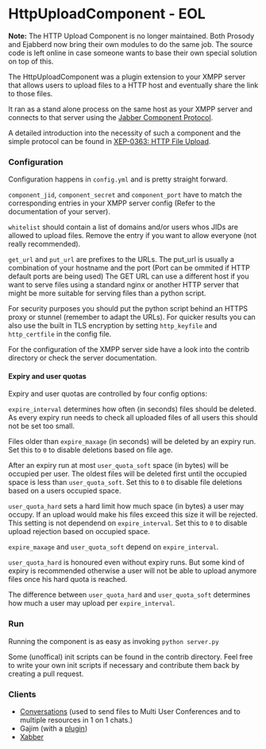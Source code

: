 # HttpUploadComponent - EOL

**Note:** The HTTP Upload Component is no longer maintained. Both Prosody and Ejabberd now bring their own modules to do the same job. The source code is left online in case someone wants to base their own special solution on top of this.


The HttpUploadComponent was a plugin extension to your XMPP server that allows
users to upload files to a HTTP host and eventually share the link to those
files.

It ran as a stand alone process on the same host as your XMPP server and
connects to that server using the [Jabber Component
Protocol](http://xmpp.org/extensions/xep-0114.html).

A detailed introduction into the necessity of such a component and the simple
protocol can be found in [XEP-0363: HTTP File Upload](http://xmpp.org/extensions/xep-0363.html).

### Configuration

Configuration happens in `config.yml` and is pretty straight forward.

```component_jid```, ```component_secret``` and ```component_port``` have to match the corresponding entries in your XMPP
server config (Refer to the documentation of your server). 

```whitelist``` should contain a list of domains and/or users whos JIDs are allowed to
upload files. Remove the entry if you want to allow everyone (not really
recommended).

```get_url``` and ```put_url``` are prefixes to the URLs. The put_url is
usually a combination of your hostname and the port (Port can be ommited if
HTTP default ports are being used) The GET URL can use a different host if you
want to serve files using a standard nginx or another HTTP server that might be
more suitable for serving files than a python script.

For security purposes you should put the python script behind an HTTPS proxy or
stunnel (remember to adapt the URLs).  For quicker results you can also use the
built in TLS encryption by setting ```http_keyfile``` and ```http_certfile``` in the
config file.

For the configuration of the XMPP server side have a look into the contrib
directory or check the server documentation.

#### Expiry and user quotas

Expiry and user quotas are controlled by four config options:

```expire_interval``` determines how often (in seconds) files should be
deleted. As every expiry run needs to check all uploaded files of all
users this should not be set too small.

Files older than ```expire_maxage``` (in seconds) will be deleted by an
expiry run. Set this to ```0``` to disable deletions based on file age.

After an expiry run at most ```user_quota_soft``` space (in bytes) will be
occupied per user. The oldest files will be deleted first until the occupied
space is less than ```user_quota_soft```. Set this to ```0``` to disable
file deletions based on a users occupied space.

```user_quota_hard``` sets a hard limit how much space (in bytes) a user
may occupy. If an upload would make his files exceed this size it will be
rejected. This setting is not dependend on ```expire_interval```. Set
this to ```0``` to disable upload rejection based on occupied space.

```expire_maxage``` and ```user_quota_soft``` depend on ```expire_interval```.

```user_quota_hard``` is honoured even without expiry runs. But some kind
of expiry is recommended otherwise a user will not be able to upload
anymore files once his hard quota is reached.

The difference between ```user_quota_hard``` and ```user_quota_soft```
determines how much a user may upload per ```expire_interval```.

### Run

Running the component is as easy as invoking ```python server.py```

Some (unoffical) init scripts can be found in the contrib directory. Feel free
to write your own init scripts if necessary and contribute them back by
creating a pull request.

### Clients
* [Conversations](http://conversations.im) (used to send files to Multi User
Conferences and to multiple resources in 1 on 1 chats.)
* Gajim (with a [plugin](https://trac-plugins.gajim.org/wiki/HttpUploadPlugin))
* [Xabber](http://www.xabber.com/)
